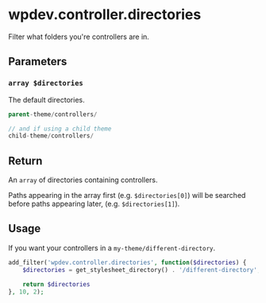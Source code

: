 # wpdev.controller.directories

Filter what folders you're controllers are in.

## Parameters
### `array $directories`
The default directories. 
```php
parent-theme/controllers/

// and if using a child theme  
child-theme/controllers/
```

## Return
An `array` of directories containing controllers. 

Paths appearing in the array first (e.g. `$directories[0]`) will be searched before paths appearing later, (e.g. `$directories[1]`).

## Usage
If you want your controllers in a `my-theme/different-directory`.
```php
add_filter('wpdev.controller.directories', function($directories) {
    $directories = get_stylesheet_directory() . '/different-directory',

    return $directories 
}, 10, 2);
```